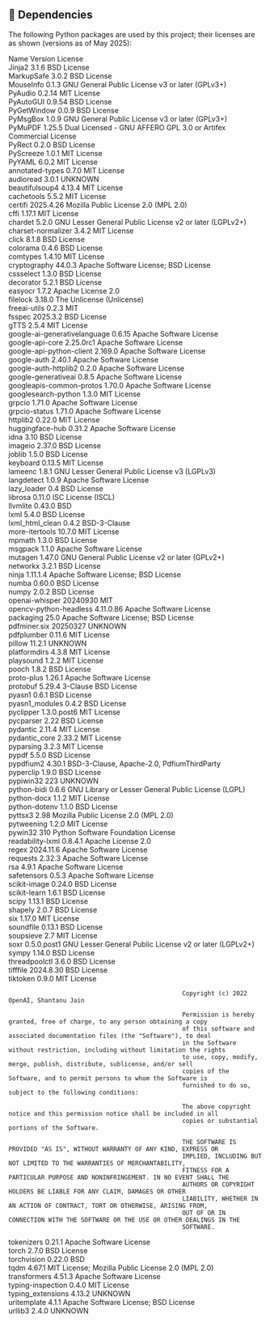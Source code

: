  ## 🚀 Dependencies

The following Python packages are used by this project; their licenses are as shown (versions as of May 2025):

 Name                          Version      License                                                                                
 Jinja2                        3.1.6        BSD License                                                                            
 MarkupSafe                    3.0.2        BSD License                                                                            
 MouseInfo                     0.1.3        GNU General Public License v3 or later (GPLv3+)                                        
 PyAudio                       0.2.14       MIT License                                                                            
 PyAutoGUI                     0.9.54       BSD License                                                                            
 PyGetWindow                   0.0.9        BSD License                                                                            
 PyMsgBox                      1.0.9        GNU General Public License v3 or later (GPLv3+)                                        
 PyMuPDF                       1.25.5       Dual Licensed - GNU AFFERO GPL 3.0 or Artifex Commercial License                       
 PyRect                        0.2.0        BSD License                                                                            
 PyScreeze                     1.0.1        MIT License                                                                            
 PyYAML                        6.0.2        MIT License                                                                            
 annotated-types               0.7.0        MIT License                                                                            
 audioread                     3.0.1        UNKNOWN                                                                                
 beautifulsoup4                4.13.4       MIT License                                                                            
 cachetools                    5.5.2        MIT License                                                                            
 certifi                       2025.4.26    Mozilla Public License 2.0 (MPL 2.0)                                                   
 cffi                          1.17.1       MIT License                                                                            
 chardet                       5.2.0        GNU Lesser General Public License v2 or later (LGPLv2+)                                
 charset-normalizer            3.4.2        MIT License                                                                            
 click                         8.1.8        BSD License                                                                            
 colorama                      0.4.6        BSD License                                                                            
 comtypes                      1.4.10       MIT License                                                                            
 cryptography                  44.0.3       Apache Software License; BSD License                                                   
 cssselect                     1.3.0        BSD License                                                                            
 decorator                     5.2.1        BSD License                                                                            
 easyocr                       1.7.2        Apache License 2.0                                                                     
 filelock                      3.18.0       The Unlicense (Unlicense)                                                              
 freeai-utils                  0.2.3        MIT                                                                                    
 fsspec                        2025.3.2     BSD License                                                                            
 gTTS                          2.5.4        MIT License                                                                            
 google-ai-generativelanguage  0.6.15       Apache Software License                                                                
 google-api-core               2.25.0rc1    Apache Software License                                                                
 google-api-python-client      2.169.0      Apache Software License                                                                
 google-auth                   2.40.1       Apache Software License                                                                
 google-auth-httplib2          0.2.0        Apache Software License                                                                
 google-generativeai           0.8.5        Apache Software License                                                                
 googleapis-common-protos      1.70.0       Apache Software License                                                                
 googlesearch-python           1.3.0        MIT License                                                                            
 grpcio                        1.71.0       Apache Software License                                                                
 grpcio-status                 1.71.0       Apache Software License                                                                
 httplib2                      0.22.0       MIT License                                                                            
 huggingface-hub               0.31.2       Apache Software License                                                                
 idna                          3.10         BSD License                                                                            
 imageio                       2.37.0       BSD License                                                                            
 joblib                        1.5.0        BSD License                                                                            
 keyboard                      0.13.5       MIT License                                                                            
 lameenc                       1.8.1        GNU Lesser General Public License v3 (LGPLv3)                                          
 langdetect                    1.0.9        Apache Software License                                                                
 lazy_loader                   0.4          BSD License                                                                            
 librosa                       0.11.0       ISC License (ISCL)                                                                     
 llvmlite                      0.43.0       BSD                                                                                    
 lxml                          5.4.0        BSD License                                                                            
 lxml_html_clean               0.4.2        BSD-3-Clause                                                                           
 more-itertools                10.7.0       MIT License                                                                            
 mpmath                        1.3.0        BSD License                                                                            
 msgpack                       1.1.0        Apache Software License                                                                
 mutagen                       1.47.0       GNU General Public License v2 or later (GPLv2+)                                        
 networkx                      3.2.1        BSD License                                                                            
 ninja                         1.11.1.4     Apache Software License; BSD License                                                   
 numba                         0.60.0       BSD License                                                                            
 numpy                         2.0.2        BSD License                                                                            
 openai-whisper                20240930     MIT                                                                                    
 opencv-python-headless        4.11.0.86    Apache Software License                                                                
 packaging                     25.0         Apache Software License; BSD License                                                   
 pdfminer.six                  20250327     UNKNOWN                                                                                
 pdfplumber                    0.11.6       MIT License                                                                            
 pillow                        11.2.1       UNKNOWN                                                                                
 platformdirs                  4.3.8        MIT License                                                                            
 playsound                     1.2.2        MIT License                                                                            
 pooch                         1.8.2        BSD License                                                                            
 proto-plus                    1.26.1       Apache Software License                                                                
 protobuf                      5.29.4       3-Clause BSD License                                                                   
 pyasn1                        0.6.1        BSD License                                                                            
 pyasn1_modules                0.4.2        BSD License                                                                            
 pyclipper                     1.3.0.post6  MIT License                                                                            
 pycparser                     2.22         BSD License                                                                            
 pydantic                      2.11.4       MIT License                                                                            
 pydantic_core                 2.33.2       MIT License                                                                            
 pyparsing                     3.2.3        MIT License                                                                            
 pypdf                         5.5.0        BSD License                                                                            
 pypdfium2                     4.30.1       BSD-3-Clause, Apache-2.0, PdfiumThirdParty                                             
 pyperclip                     1.9.0        BSD License                                                                            
 pypiwin32                     223          UNKNOWN                                                                                
 python-bidi                   0.6.6        GNU Library or Lesser General Public License (LGPL)                                    
 python-docx                   1.1.2        MIT License                                                                            
 python-dotenv                 1.1.0        BSD License                                                                            
 pyttsx3                       2.98         Mozilla Public License 2.0 (MPL 2.0)                                                   
 pytweening                    1.2.0        MIT License                                                                            
 pywin32                       310          Python Software Foundation License                                                     
 readability-lxml              0.8.4.1      Apache License 2.0                                                                     
 regex                         2024.11.6    Apache Software License                                                                
 requests                      2.32.3       Apache Software License                                                                
 rsa                           4.9.1        Apache Software License                                                                
 safetensors                   0.5.3        Apache Software License                                                                
 scikit-image                  0.24.0       BSD License                                                                            
 scikit-learn                  1.6.1        BSD License                                                                            
 scipy                         1.13.1       BSD License                                                                            
 shapely                       2.0.7        BSD License                                                                            
 six                           1.17.0       MIT License                                                                            
 soundfile                     0.13.1       BSD License                                                                            
 soupsieve                     2.7          MIT License                                                                            
 soxr                          0.5.0.post1  GNU Lesser General Public License v2 or later (LGPLv2+)                                
 sympy                         1.14.0       BSD License                                                                            
 threadpoolctl                 3.6.0        BSD License                                                                            
 tifffile                      2024.8.30    BSD License                                                                            
 tiktoken                      0.9.0        MIT License                                                                            
                                                                                                                                   
                                                    Copyright (c) 2022 OpenAI, Shantanu Jain                                       
                                                                                                                                   
                                                    Permission is hereby granted, free of charge, to any person obtaining a copy   
                                                    of this software and associated documentation files (the "Software"), to deal  
                                                    in the Software without restriction, including without limitation the rights   
                                                    to use, copy, modify, merge, publish, distribute, sublicense, and/or sell      
                                                    copies of the Software, and to permit persons to whom the Software is          
                                                    furnished to do so, subject to the following conditions:                       
                                                                                                                                   
                                                    The above copyright notice and this permission notice shall be included in all 
                                                    copies or substantial portions of the Software.                                
                                                                                                                                   
                                                    THE SOFTWARE IS PROVIDED "AS IS", WITHOUT WARRANTY OF ANY KIND, EXPRESS OR     
                                                    IMPLIED, INCLUDING BUT NOT LIMITED TO THE WARRANTIES OF MERCHANTABILITY,       
                                                    FITNESS FOR A PARTICULAR PURPOSE AND NONINFRINGEMENT. IN NO EVENT SHALL THE    
                                                    AUTHORS OR COPYRIGHT HOLDERS BE LIABLE FOR ANY CLAIM, DAMAGES OR OTHER         
                                                    LIABILITY, WHETHER IN AN ACTION OF CONTRACT, TORT OR OTHERWISE, ARISING FROM,  
                                                    OUT OF OR IN CONNECTION WITH THE SOFTWARE OR THE USE OR OTHER DEALINGS IN THE  
                                                    SOFTWARE.                                                                      
                                                                                                                                   
 tokenizers                    0.21.1       Apache Software License                                                                
 torch                         2.7.0        BSD License                                                                            
 torchvision                   0.22.0       BSD                                                                                    
 tqdm                          4.67.1       MIT License; Mozilla Public License 2.0 (MPL 2.0)                                      
 transformers                  4.51.3       Apache Software License                                                                
 typing-inspection             0.4.0        MIT License                                                                            
 typing_extensions             4.13.2       UNKNOWN                                                                                
 uritemplate                   4.1.1        Apache Software License; BSD License                                                   
 urllib3                       2.4.0        UNKNOWN                                                                                
